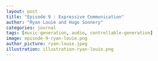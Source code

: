 ```yaml
---
layout: post
title: "Episode 9 : Expressive Communication"
author: "Ryan Louie and Hugo Sonnery"
categories: journal
tags: [music-generation, audio, controllable-generation]
image: episode-9-ryan-louie.png
author_picture: ryan-louie.jpeg
illustration: illustration-ryan-louie.png
---
```

